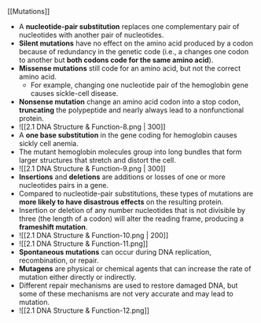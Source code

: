 [[Mutations]]
- A **nucleotide-pair substitution** replaces one complementary pair of nucleotides with another pair of nucleotides.
- **Silent mutations** have no effect on the amino acid produced by a codon because of redundancy in the genetic code (i.e., a changes one codon to another but **both codons code for the same amino acid**).
- **Missense mutations** still code for an amino acid, but not the correct amino acid.
	- For example, changing one nucleotide pair of the hemoglobin gene causes sickle-cell disease.
- **Nonsense mutation** change an amino acid codon into a stop codon, **truncating** the polypeptide and nearly always lead to a nonfunctional protein.
- ![[2.1 DNA Structure & Function-8.png | 300]]
- A **one base substitution** in the gene coding for hemoglobin causes sickly cell anemia.
- The mutant hemoglobin molecules group into long bundles that form larger structures that stretch and distort the cell.
- ![[2.1 DNA Structure & Function-9.png | 300]]
- **Insertions** and **deletions** are additions or losses of one or more nucleotides pairs in a gene.
- Compared to nucleotide-pair substitutions, these types of mutations are **more likely to have disastrous effects** on the resulting protein.
- Insertion or deletion of any number nucleotides that is not divisible by three (the length of a codon) will alter the reading frame, producing a **frameshift mutation**.
- ![[2.1 DNA Structure & Function-10.png | 200]]
- ![[2.1 DNA Structure & Function-11.png]]
- **Spontaneous mutations** can occur during DNA replication, recombination, or repair.
- **Mutagens** are physical or chemical agents that can increase the rate of mutation either directly or indirectly.
- Different repair mechanisms are used to restore damaged DNA, but some of these mechanisms are not very accurate and may lead to mutation.
- ![[2.1 DNA Structure & Function-12.png]]